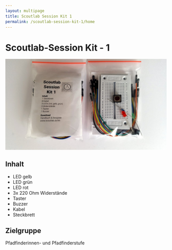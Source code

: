 ```yaml
---
layout: multipage
title: Scoutlab Session Kit 1
permalink: /scoutlab-session-kit-1/home
---
```

# Scoutlab-Session Kit - 1

![Scoutlab Session Kit 1](images/scoutlab-session-kit-1.jpg)

## Inhalt

* LED gelb
* LED grün
* LED rot
* 3x 220 Ohm Widerstände
* Taster
* Buzzer
* Kabel
* Steckbrett

## Zielgruppe
Pfadfinderinnen- und Pfadfinderstufe
